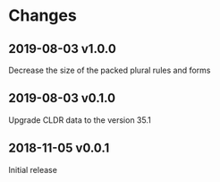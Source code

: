# Changes

## 2019-08-03   v1.0.0

Decrease the size of the packed plural rules and forms

## 2019-08-03   v0.1.0

Upgrade CLDR data to the version 35.1

## 2018-11-05   v0.0.1

Initial release
